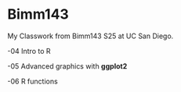 # Bimm143
My Classwork from Bimm143 S25 at UC San Diego.

-04 Intro to R

-05 Advanced graphics with **ggplot2**

-06 R functions
